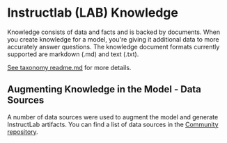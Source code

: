 # Instructlab (LAB) Knowledge 

Knowledge consists of data and facts and is backed by documents. When you create knowledge for a model, you're giving it additional data to more accurately answer questions. The knowledge document formats currently supported are markdown (.md) and text (.txt).

[See taxonomy readme.md](https://github.com/instruct-lab/taxonomy?tab=readme-ov-file#knowledge) for more details.

## Augmenting Knowledge in the Model - Data Sources
A number of data sources were used to augment the model and generate InstructLab artifacts. You can find a list of data sources in the [Community repository](https://github.com/instruct-lab/community/blob/main/docs/DataSources.md).

## 


